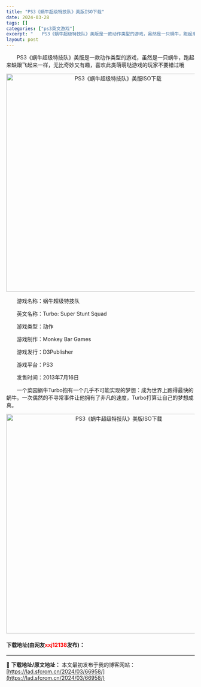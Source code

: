 ```yaml
---
title: "PS3《蜗牛超级特技队》美版ISO下载"
date: 2024-03-28
tags: []
categories: ["ps3英文游戏"]
excerpt: "　　PS3《蜗牛超级特技队》美版是一款动作类型的游戏，虽然是一只蜗牛，跑起来缺跟飞起来一样，无比奇妙又有趣，喜欢此类萌萌哒游戏的玩家不要错过哦 　　游戏名称：蜗牛超级特技队 　　英文名称：Turbo: Super Stunt Squad 　　游戏类型：动作 　　游戏制作：Monkey Bar Gam&hellip;"
layout: post
---
```


 <p>　　PS3《蜗牛超级特技队》美版是一款动作类型的游戏，虽然是一只蜗牛，跑起来缺跟飞起来一样，无比奇妙又有趣，喜欢此类萌萌哒游戏的玩家不要错过哦</p> <p align="center"><img align="" border="0" src="https://lad.sfcrom.cn/wp-content/uploads/2024/03/20240328_660519e378b51.webp" width="582" alt="PS3《蜗牛超级特技队》美版ISO下载" /></p> <p>　　游戏名称：蜗牛超级特技队</p> <p>　　英文名称：Turbo: Super Stunt Squad</p> <p>　　游戏类型：动作</p> <p>　　游戏制作：Monkey Bar Games</p> <p>　　游戏发行：D3Publisher</p> <p>　　游戏平台：PS3</p> <p>　　发售时间：2013年7月16日</p> <p>　　一个菜园蜗牛Turbo抱有一个几乎不可能实现的梦想：成为世界上跑得最快的蜗牛。一次偶然的不寻常事件让他拥有了非凡的速度，Turbo打算让自己的梦想成真。</p> <p align="center"><img align="" border="0" src="https://lad.sfcrom.cn/wp-content/uploads/2024/03/20240328_660519e3d6f5e.webp" width="586" alt="PS3《蜗牛超级特技队》美版ISO下载" /></p> <p><h4>下载地址(由网友<font color="red">xxj12138</font>发布)：</h4></p> 

---
📖 **下载地址/原文地址：** 本文最初发布于我的博客网站：[https://lad.sfcrom.cn/2024/03/66958/](https://lad.sfcrom.cn/2024/03/66958/)
